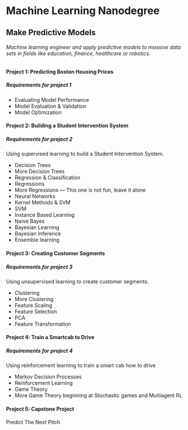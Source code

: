# Machine Learning Nanodegree

## Make Predictive Models

###### Machine learning engineer and apply predictive models to massive data sets in fields like education, finance, healthcare or robotics.

#### Project 1: Predicting Boston Housing Prices

##### Requirements for project 1

- Evaluating Model Performance
- Model Evaluation & Validation
- Model Optimization

#### Project 2: Building a Student Intervention System

##### Requirements for project 2

Using supervised learning to build a Student Intervention System.

- Decision Trees
- More Decision Trees
- Regression & Classification
- Regressions
- More Regressions — This one is not fun, leave it alone
- Neural Networks
- Kernel Methods & SVM
- SVM
- Instance Based Learning
- Naive Bayes
- Bayesian Learning
- Bayesian Inference
- Ensemble learning

#### Project 3: Creating Customer Segments

##### Requirements for project 3

Using unsupervised learning to create customer segments.

- Clustering
- More Clustering
- Feature Scaling
- Feature Selection
- PCA
- Feature Transformation

#### Project 4: Train a Smartcab to Drive

##### Requirements for project 4

Using reinforcement learning to train a smart cab how to drive

- Markov Decision Processes
- Reinforcement Learning
- Game Theory
- More Game Theory beginning at Stochastic games and Multiagent RL

#### Project 5: Capstone Project

Predict The Next Pitch
